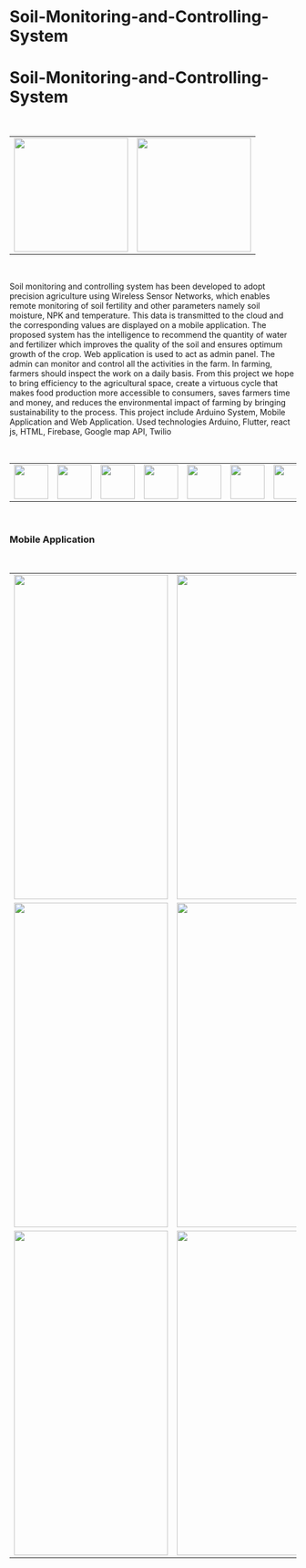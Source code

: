 # Soil-Monitoring-and-Controlling-System
# Soil-Monitoring-and-Controlling-System

<br>
<table border="0">
  <tr>
    <td><img src="https://github.com/Lakshan099/Soil-Monitoring-and-Controlling-System/blob/main/MoblieApp/Soil_NPK_App/ss/app/ico.png" height="200" width="200" ></td>
    <td><img src="https://github.com/Lakshan099/Soil-Monitoring-and-Controlling-System/blob/main/ArduinoSystem/Soil_NPK_System/pics/1%20(2).jpeg" height="200" width="200" ></td>
  </tr>
 </table><br>
 
Soil monitoring and controlling system has been developed to adopt precision agriculture using Wireless Sensor Networks, which enables remote monitoring of soil fertility and other parameters namely soil moisture, NPK and temperature. This data is transmitted to the cloud and the corresponding values are displayed on a mobile application. The proposed system has the intelligence to recommend the quantity of water and fertilizer which improves the quality of the soil and ensures optimum growth of the crop. Web application is used to act as admin panel. The admin can monitor and control all the activities in the farm. In farming, farmers should inspect the work on a daily basis. From this project we hope to bring efficiency to the agricultural space, create a virtuous cycle that makes food production more accessible to consumers, saves farmers time and money, and reduces the environmental impact of farming by bringing sustainability to the process. This project include Arduino System, Mobile Application and Web Application. Used technologies Arduino, Flutter, react js, HTML, Firebase, Google map API, Twilio

<br>
<table border="0">
  <tr>
    <td><img src="https://cdn.jsdelivr.net/gh/devicons/devicon/icons/android/android-original-wordmark.svg" height="60" width="60" ></td>
    <td><img src="https://cdn.jsdelivr.net/gh/devicons/devicon/icons/flutter/flutter-original.svg" height="60" width="60" ></td>
    <td><img src="https://cdn.jsdelivr.net/gh/devicons/devicon/icons/firebase/firebase-plain-wordmark.svg" height="60" width="60" ></td>
    <td><img src="https://cdn.jsdelivr.net/gh/devicons/devicon/icons/arduino/arduino-original-wordmark.svg" height="60" width="60" ></td>
    <td><img src="https://cdn.jsdelivr.net/gh/devicons/devicon/icons/react/react-original-wordmark.svg" height="60" width="60" ></td>
    <td><img src="https://cdn.jsdelivr.net/gh/devicons/devicon/icons/html5/html5-original-wordmark.svg" height="60" width="60" ></td>
    <td><img src="https://cdn.jsdelivr.net/gh/devicons/devicon/icons/googlecloud/googlecloud-original.svg" height="60" width="60" ></td>
    <td><img src="https://raw.githubusercontent.com/Lakshan099/Soil-Monitoring-and-Controlling-System/c40bee1a4491c3bcd626724a3c5f37a0ef32f057/MoblieApp/Soil_NPK_App/ss/twilio.svg" height="60" width="60" ></td>
  </tr>
</table><br>

<h3>Mobile Application</h3><br>

<table border="0">
  <tr>
    <td><img src="https://github.com/AnjanaDeAbrew/SPPM-Soil-Monitoring-and-Controlling-System/assets/102325586/f94c0618-6ae2-43d8-9457-e8777594aac7" height="570" width="270" ></td>
    <td><img src="https://github.com/AnjanaDeAbrew/SPPM-Soil-Monitoring-and-Controlling-System/assets/102325586/08e694d0-7b14-4381-b5d5-efa6c057efef" height="570" width="270" ></td>
  <td><img src="https://github.com/AnjanaDeAbrew/SPPM-Soil-Monitoring-and-Controlling-System/assets/102325586/b49e068d-dd03-44e9-a4f3-3e850e42e94e" height="570" width="270" ></td>
  </tr>
   <tr>
    <td><img src="https://github.com/AnjanaDeAbrew/SPPM-Soil-Monitoring-and-Controlling-System/assets/102325586/0fc5be4f-7fdb-4a0a-94c4-133bbb127daa" height="570" width="270" ></td>
    <td><img src="https://github.com/AnjanaDeAbrew/SPPM-Soil-Monitoring-and-Controlling-System/assets/102325586/435e4d61-7965-4d4a-b846-15818c8cbdd8" height="570" width="270" ></td>
  <td><img src="https://github.com/AnjanaDeAbrew/SPPM-Soil-Monitoring-and-Controlling-System/assets/102325586/0671edea-2268-452d-9f52-06a63cc258b4" height="570" width="270" ></td>
  </tr>
  <td><img src="https://github.com/AnjanaDeAbrew/SPPM-Soil-Monitoring-and-Controlling-System/assets/102325586/17191a00-3db2-4e82-a7a5-0cc5d8099910" height="570" width="270" ></td>
    <td><img src="https://github.com/AnjanaDeAbrew/SPPM-Soil-Monitoring-and-Controlling-System/assets/102325586/f4836b58-e3bf-4dd7-98f1-9180686b2f04" height="570" width="270" ></td>
  <td><img src="https://github.com/AnjanaDeAbrew/SPPM-Soil-Monitoring-and-Controlling-System/assets/102325586/9a5ff502-1d20-4d30-a88d-d39381ae7921" height="570" width="270" ></td>
  </tr>

  
</table><br>

